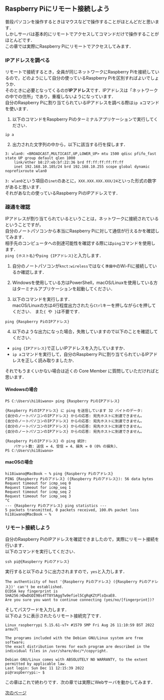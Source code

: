 ## Raspberry Piにリモート接続しよう
普段パソコンを操作するときはマウスなどで操作することがほとんどだと思います．  
しかしサーバは基本的にリモートでアクセスしてコマンドだけで操作することがほとんどです．  
この章では実際にRaspberry Piにリモートでアクセスしてみます．

### IPアドレスを調べる
リモートで接続するとき，全員が同じネットワークにRaspberry Piを接続しているので，どのようにして自分の使っているRaspberry Piを区別すればよいでしょうか．  
そのときに必要となってくるのが**IPアドレス**です．IPアドレスは「ネットワークの中での住所」であり，重複しないようになっています．  
自分のRaspberry Piに割り当てられているIPアドレスを調べる際は`ip a`コマンドを使います．  

1. 以下のコマンドをRaspberry Piのターミナルアプリケーションで実行してください．
```
ip a
```

2. 出力された文字列の中から，以下に該当する行を探します．
```
3: wlan0: <BROADCAST,MULTICAST,UP,LOWER_UP> mtu 1500 qdisc pfifo_fast state UP group default qlen 1000
    link/ether b8:27:eb:bf:22:36 brd ff:ff:ff:ff:ff:ff
    inet 192.168.10.105/24 brd 192.168.10.255 scope global dynamic noprefixroute wlan0
```

`3: wlan0`という項目の`inet`のあとに，`XXX.XXX.XXX.XXX/24`といった形式の数字があると思います．  
それがあなたの使っているRaspberry PiのIPアドレスです．

### 疎通を確認
IPアドレスが割り当てられているということは，ネットワークに接続されているということですが，  
自分のノートパソコンから本当にRaspberry Piに対して通信が行えるかを確認してみます．  
相手先のコンピュータへの到達可能性を確認する際には`ping`コマンドを使用します．  
`ping {ホスト名}`や`ping {IPアドレス}`と入力します． 

1. 自分のノートパソコンが`knct:wireless`ではなく`準備中`のWi-Fiに接続しているか確認します．

2. Windowsを使用している方はPowerShell，macOS/Linuxを使用している方はターミナルアプリケーションを起動してください．

3. 以下のコマンドを実行します．  
macOS/Linuxの方は4行程度出力されたら`Ctrl`キーを押しながら`C`を押してください． 
また`{ `や` }`は不要です．
```
ping {Raspberry PiのIPアドレス}
```
4. 以下のような出力になった場合，失敗していますので以下のことを確認してください．
- `ping {IPアドレス}`で正しいIPアドレスを入力していますか．
- `ip a`コマンドを実行して，自分のRaspberry Piに割り当てられているIPアドレスを正しく読み取りましたか．

それでもうまくいかない場合は近くの Core Member に質問していただければと思います．

#### Windowsの場合
```
PS C:\Users\hi18iwano> ping {Raspberry PiのIPアドレス}

{Raspberry PiのIPアドレス} に ping を送信しています 32 バイトのデータ:
{自分のノートパソコンのIPアドレス} からの応答: 宛先ホストに到達できません。
{自分のノートパソコンのIPアドレス} からの応答: 宛先ホストに到達できません。
{自分のノートパソコンのIPアドレス} からの応答: 宛先ホストに到達できません。
{自分のノートパソコンのIPアドレス} からの応答: 宛先ホストに到達できません。

{Raspberry PiのIPアドレス} の ping 統計:
    パケット数: 送信 = 4、受信 = 4、損失 = 0 (0% の損失)、
PS C:\Users\hi18iwano>
```

#### macOSの場合
```
hi18iwano@MacBook ~ % ping {Raspberry Piのアドレス}
PING {Raspberry Piのアドレス} ({Raspberry Piのアドレス}): 56 data bytes
Request timeout for icmp_seq 0
Request timeout for icmp_seq 1
Request timeout for icmp_seq 2
Request timeout for icmp_seq 3
^C
--- {Raspberry Piのアドレス} ping statistics ---
5 packets transmitted, 0 packets received, 100.0% packet loss
hi18iwano@MacBook ~ % 
```

### リモート接続しよう
自分のRaspberry PiのIPアドレスを確認できましたので，実際にリモート接続を行います．  
以下のコマンドを実行してください．
```
ssh pi@{Raspberry Piのアドレス}
```

実行すると以下のように出力されますので，`yes`と入力します．
```
The authenticity of host '{Raspberry Piのアドレス} ({Raspberry Piのアドレス})' can't be established.
ECDSA key fingerprint is SHA256:HDwDGDI9Bs4TT8YSAggTw9efiel5CgRqKZtPlsQxaE8.
Are you sure you want to continue connecting (yes/no/[fingerprint])? 
```
そしてパスワードを入力します．  
以下のように表示されたらリモート接続完了です．
```
Linux raspberrypi 5.15.61-v7+ #1579 SMP Fri Aug 26 11:10:59 BST 2022 armv7l

The programs included with the Debian GNU/Linux system are free software;
the exact distribution terms for each program are described in the
individual files in /usr/share/doc/*/copyright.

Debian GNU/Linux comes with ABSOLUTELY NO WARRANTY, to the extent
permitted by applicable law.
Last login: Sun Dec 11 12:15:39 2022
pi@raspberrypi:~ $
```
この章はこれで終わりです．次の章では実際にWebサーバを動かしてみます．  
  
[次のページ](web-server.md)
